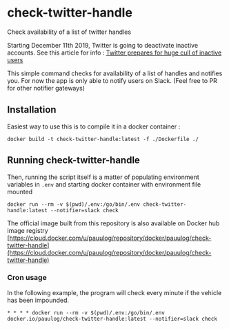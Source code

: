 # check-twitter-handle
Check availability of a list of twitter handles

Starting December 11th 2019, Twitter is going to deactivate inactive accounts.
See this article for info : [Twitter prepares for huge cull of inactive users](https://www.bbc.co.uk/news/technology-50567751)


This simple command checks for availability of a list of handles and notifies you.
For now the app is only able to notify users on Slack. (Feel free to PR for other notifier gateways)

## Installation

Easiest way to use this is to compile it in a docker container :
```
docker build -t check-twitter-handle:latest -f ./Dockerfile ./
```

## Running check-twitter-handle

Then, running the script itself is a matter of populating environment variables in `.env` and starting docker container with environment file mounted

```
docker run --rm -v $(pwd)/.env:/go/bin/.env check-twitter-handle:latest --notifier=slack check
```

The official image built from this repository is also available on Docker hub image registry [https://cloud.docker.com/u/pauulog/repository/docker/pauulog/check-twitter-handle](https://cloud.docker.com/u/pauulog/repository/docker/pauulog/check-twitter-handle)

### Cron usage

In the following example, the program will check every minute if the vehicle has been impounded.
```
* * * * docker run --rm -v $(pwd)/.env:/go/bin/.env docker.io/pauulog/check-twitter-handle:latest --notifier=slack check
```
